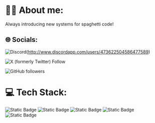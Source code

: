# 🙋‍♂️ About me:
Always introducing new systems for spaghetti code!

## 🌐 Socials:
![Discord](https://img.shields.io/badge/Discord-%237289DA.svg?logo=discord&logoColor=white)(http://www.discordapp.com/users/473622504586477589)

![X (formerly Twitter) Follow](https://img.shields.io/twitter/follow/NotConner207)

![GitHub followers](https://img.shields.io/github/followers/ConnerAdamsMaine)

# 💻 Tech Stack:
![Static Badge](https://img.shields.io/badge/C-blue)
![Static Badge](https://img.shields.io/badge/Embedded-Orange-C-blue)
![Static Badge](https://img.shields.io/badge/C%2B%2B-grey)
![Static Badge](https://img.shields.io/badge/Embedded-Orange-C%2B%2B-blue)
![Static Badge](https://img.shields.io/badge/%F0%9F%90%8DPython-green)

